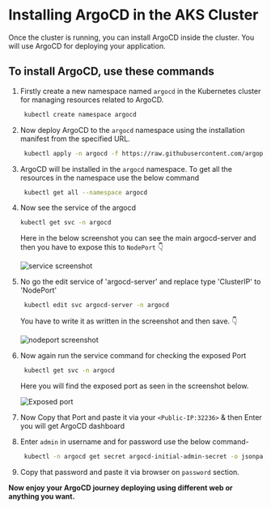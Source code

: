# Installing ArgoCD in the AKS Cluster
Once the cluster is running, you can install ArgoCD inside the cluster. You will use ArgoCD for deploying your application.

## To install ArgoCD, use these commands

1. Firstly create a new namespace named `argocd` in the Kubernetes cluster for managing resources related to ArgoCD.

   ```bash
    kubectl create namespace argocd
   ```
3. Now deploy ArgoCD to the `argocd` namespace using the installation manifest from the specified URL.
   ```bash
    kubectl apply -n argocd -f https://raw.githubusercontent.com/argoproj/argo-cd/stable/manifests/install.yaml
   ```
4. ArgoCD will be installed in the `argocd` namespace. To get all the resources in the namespace use the below command
   ```bash
    kubectl get all --namespace argocd
   ```
5. Now see the service of the argocd
   
   ```bash
   kubectl get svc -n argocd
   ```
     Here in the below screenshot you can see the main argocd-server and then you have to expose this to `NodePort` 👇
   <br/>
   
      ![service screenshot](https://github.com/mdazfar2/ShellScript-Toolkit/assets/100375390/7e8b8790-8418-4586-b473-27dd746aad82)

6. No go the edit service of 'argocd-server' and replace type 'ClusterIP' to 'NodePort'
   ```bash
    kubectl edit svc argocd-server -n argocd
   ```
     You have to write it as written in the screenshot and then save. 👇
   <br/>

      ![nodeport screenshot](https://github.com/mdazfar2/ShellScript-Toolkit/assets/100375390/dbed61fd-788d-4ae4-99ed-348f16b18863)

7. Now again run the service command for checking the exposed Port
   ```bash
    kubectl get svc -n argocd
   ```
     Here you will find the exposed port as seen in the screenshot below.
   <br/>

      ![Exposed port](https://github.com/mdazfar2/ShellScript-Toolkit/assets/100375390/b73c4912-9732-4634-a89e-6d483367619b)

8. Now Copy that Port and paste it via your `<Public-IP:32236>`  & then Enter you will get ArgoCD dashboard
9. Enter `admin` in username and for password use the below command-
    ```bash
     kubectl -n argocd get secret argocd-initial-admin-secret -o jsonpath="{.data.password}" | base64 -d; echo
    ```
10. Copy that password and paste it via browser on `password` section.

**Now enjoy your ArgoCD journey deploying using different web or anything you want.**
   

